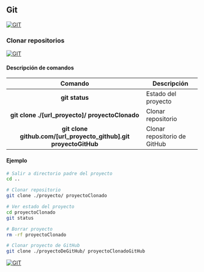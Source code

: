 ## Git
[![GIT](https://img.shields.io/badge/GIT-F05032?style=for-the-badge&logo=GIT&logoColor=white&labelColor=101010)](https://github.com/Alberto-mt/Terminal_de_comandos/blob/main/Git/index.md)

### Clonar repositorios
[![GIT](https://img.shields.io/badge/CLONAR_REPOSITORIOS-447ac0?style=for-the-badge&logo=GIT&logoColor=white&labelColor=101010)](https://github.com/Alberto-mt/Terminal_de_comandos/blob/main/Git/categories/Clonar_repositorios.md)

#### Descripción de comandos
| Comando  | Descripción  |
|:-:|---|
| **git status**  | Estado del proyecto  |
| **git clone ./[url_proyecto]/ proyectoClonado**  | Clonar repositorio  |
| **git clone github.com/[url_proyecto_github].git proyectoGitHub**  | Clonar repositorio de GitHub  |

#### Ejemplo
```bash
# Salir a directorio padre del proyecto
cd ..

# Clonar repositorio
git clone ./proyecto/ proyectoClonado

# Ver estado del proyecto
cd proyectoClonado
git status

# Borrar proyecto
rm -rf proyectoClonado

# Clonar proyecto de GitHub
git clone ./proyectoDeGitHub/ proyectoClonadoGitHub
```

[![GIT](https://img.shields.io/badge/CLONAR_REPOSITORIOS-447ac0?style=for-the-badge&label=&#9650;&logoColor=white&labelColor=101010)](https://github.com/Alberto-mt/Terminal_de_comandos/blob/main/Git/categories/Clonar_repositorios.md)

